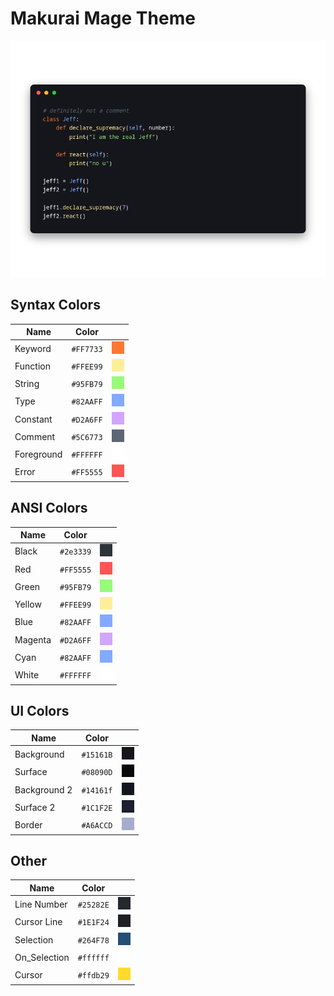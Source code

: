 # Makurai Mage Theme

<div align=center>

![Theme Preview](../../dogs/mage/thumbnail.png)
</div>

## Syntax Colors
| Name      | Color          | |
|-----------|----------------|-|
| Keyword   | `#FF7733` | ![keyword](../../dogs/mage/keyword.png) |
| Function  | `#FFEE99` | ![function](../../dogs/mage/function.png) |
| String    | `#95FB79` | ![string](../../dogs/mage/string.png) |
| Type      | `#82AAFF` | ![type](../../dogs/mage/type.png) |
| Constant  | `#D2A6FF` | ![constant](../../dogs/mage/constant.png) |
| Comment   | `#5C6773` | ![comment](../../dogs/mage/comment.png) |
| Foreground| `#FFFFFF` | ![foreground](../../dogs/mage/foreground.png) |
| Error     | `#FF5555` | ![error](../../dogs/mage/error.png) |

## ANSI Colors
| Name    | Color                              |                                                       |
| ------- | ---------------------------------- | ----------------------------------------------------- |
| Black   | `#2e3339`   | ![black](../../dogs/mage/black.png)     |
| Red     | `#FF5555`     | ![red](../../dogs/mage/red.png)         |
| Green   | `#95FB79`   | ![green](../../dogs/mage/green.png)     |
| Yellow  | `#FFEE99`  | ![yellow](../../dogs/mage/yellow.png)   |
| Blue    | `#82AAFF`    | ![blue](../../dogs/mage/blue.png)       |
| Magenta | `#D2A6FF` | ![magenta](../../dogs/mage/magenta.png) |
| Cyan    | `#82AAFF`    | ![cyan](../../dogs/mage/cyan.png)       |
| White   | `#FFFFFF`   | ![white](../../dogs/mage/white.png)     |

## UI Colors
| Name          | Color           | |
|---------------|-----------------|-|
| Background    | `#15161B` | ![bg](../../dogs/mage/bg.png) |
| Surface       | `#08090D` | ![surface](../../dogs/mage/surface.png) |
| Background 2  | `#14161f` | ![bg_alt](../../dogs/mage/bg_alt.png) |
| Surface 2     | `#1C1F2E` | ![surface_alt](../../dogs/mage/surface_alt.png) |
| Border        | `#A6ACCD` | ![border](../../dogs/mage/border.png) |

## Other
| Name         | Color           | |
|--------------|-----------------|-|
| Line Number  | `#25282E` | ![line_nr](../../dogs/mage/line_nr.png) |
| Cursor Line  | `#1E1F24` | ![cursor_line](../../dogs/mage/cursor_line.png) |
| Selection    | `#264F78` | ![selection](../../dogs/mage/selection.png) |
| On_Selection | `#ffffff` | ![on_selection](../../dogs/mage/on_selection.png) |
| Cursor       | `#ffdb29` | ![cursor](../../dogs/mage/cursor.png) |